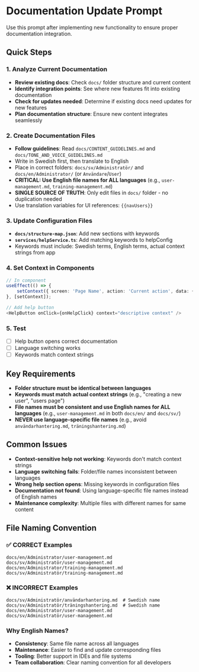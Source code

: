 # Documentation Update Prompt

Use this prompt after implementing new functionality to ensure proper documentation integration.

## Quick Steps

### 1. Analyze Current Documentation
- **Review existing docs**: Check `docs/` folder structure and current content
- **Identify integration points**: See where new features fit into existing documentation
- **Check for updates needed**: Determine if existing docs need updates for new features
- **Plan documentation structure**: Ensure new content integrates seamlessly

### 2. Create Documentation Files
- **Follow guidelines**: Read `docs/CONTENT_GUIDELINES.md` and `docs/TONE_AND_VOICE_GUIDELINES.md`
- Write in Swedish first, then translate to English
- Place in correct folders: `docs/sv/Administratör/` and `docs/en/Administrator/` (or `Användare`/`User`)
- **CRITICAL: Use English file names for ALL languages** (e.g., `user-management.md`, `training-management.md`)
- **SINGLE SOURCE OF TRUTH**: Only edit files in `docs/` folder - no duplication needed
- Use translation variables for UI references: `{{navUsers}}`

### 3. Update Configuration Files
- **`docs/structure-map.json`**: Add new sections with keywords
- **`services/helpService.ts`**: Add matching keywords to helpConfig
- Keywords must include: Swedish terms, English terms, actual context strings from app

### 4. Set Context in Components
```typescript
// In component
useEffect(() => {
    setContext({ screen: 'Page Name', action: 'Current action', data: {} });
}, [setContext]);

// Add help button
<HelpButton onClick={onHelpClick} context="descriptive context" />
```

### 5. Test
- [ ] Help button opens correct documentation
- [ ] Language switching works
- [ ] Keywords match context strings

## Key Requirements

- **Folder structure must be identical between languages**
- **Keywords must match actual context strings** (e.g., "creating a new user", "users page")
- **File names must be consistent and use English names for ALL languages** (e.g., `user-management.md` in both `docs/en/` and `docs/sv/`)
- **NEVER use language-specific file names** (e.g., avoid `användarhantering.md`, `träningshantering.md`)

## Common Issues

- **Context-sensitive help not working**: Keywords don't match context strings
- **Language switching fails**: Folder/file names inconsistent between languages
- **Wrong help section opens**: Missing keywords in configuration files
- **Documentation not found**: Using language-specific file names instead of English names
- **Maintenance complexity**: Multiple files with different names for same content

## File Naming Convention

### ✅ CORRECT Examples
```
docs/en/Administrator/user-management.md
docs/sv/Administratör/user-management.md
docs/en/Administrator/training-management.md
docs/sv/Administratör/training-management.md
```

### ❌ INCORRECT Examples
```
docs/sv/Administratör/användarhantering.md  # Swedish name
docs/sv/Administratör/träningshantering.md  # Swedish name
docs/en/Administrator/user-management.md
docs/sv/Administratör/user-management.md
```

### Why English Names?
- **Consistency**: Same file name across all languages
- **Maintenance**: Easier to find and update corresponding files
- **Tooling**: Better support in IDEs and file systems
- **Team collaboration**: Clear naming convention for all developers
